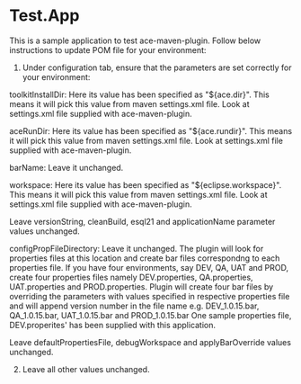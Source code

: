 # Test.App
This is a sample application to test ace-maven-plugin. Follow below instructions to update POM file for your environment:

1) Under configuration tab, ensure that the parameters are set correctly for your environment:

toolkitInstallDir: Here its value has been specified as "${ace.dir}". This means it will pick this value from maven settings.xml file. Look at settings.xml file supplied with ace-maven-plugin.

aceRunDir: Here its value has been specified as "${ace.rundir}". This means it will pick this value from maven settings.xml file. Look at settings.xml file supplied with ace-maven-plugin.

barName: Leave it unchanged.

workspace: Here its value has been specified as "${eclipse.workspace}". This means it will pick this value from maven settings.xml file. Look at settings.xml file supplied with ace-maven-plugin.

Leave versionString, cleanBuild, esql21 and applicationName parameter values unchanged.

configPropFileDirectory: Leave it unchanged. The plugin will look for properties files at this location and create bar files correspondng to each properties file. If you have four environments, say DEV, QA, UAT and PROD, create four properties files namely DEV.properties, QA.properties, UAT.properties and PROD.properties. Plugin will create four bar files by overriding the parameters with values specified in respective properties file and will append version number in the file name e.g. DEV_1.0.15.bar, QA_1.0.15.bar, UAT_1.0.15.bar and PROD_1.0.15.bar
One sample properties file, DEV.properites' has been supplied with this application.

Leave defaultPropertiesFile, debugWorkspace and applyBarOverride values unchanged.


2) Leave all other values unchanged.
